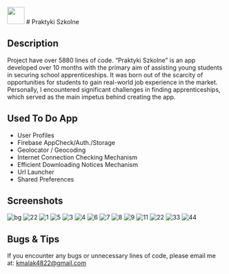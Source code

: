<img src='https://limode.pl/wp-content/uploads/2024/04/6531135b-f743-47d7-8311-d78106360eac.png' width='40'> # Praktyki Szkolne

## Description
Project have over 5880 lines of code. “Praktyki Szkolne” is an app developed over 10 months with the primary aim of assisting young students in securing school apprenticeships. It was born out of the scarcity of opportunities for students to gain real-world job experience in the market. Personally, I encountered significant challenges in finding apprenticeships, which served as the main impetus behind creating the app.

## Used To Do App
- User Profiles
- Firebase AppCheck/Auth./Storage
- Geolocator / Geocoding
- Internet Connection Checking Mechanism
- Efficient Downloading Notices Mechanism
- Url Launcher
- Shared Preferences

## Screenshots

![bg](https://github.com/malak4822/praktyki_szkolne/assets/71153710/e4bf3f00-c5e0-451e-ab57-f1d5739d96f9)
![22](https://github.com/malak4822/praktyki_szkolne/assets/71153710/b6b48a3e-fee3-4d16-96f7-17e4c1d4b9a9)
![1](https://github.com/malak4822/praktyki_szkolne/assets/71153710/ab343a05-28f1-4f16-95dd-f49408029c82)
![5](https://github.com/malak4822/praktyki_szkolne/assets/71153710/8e9cbc96-bc30-4216-8efd-08c796bbfe8d)
![3](https://github.com/malak4822/praktyki_szkolne/assets/71153710/7ed37e7a-234e-4a59-bbc6-bc78dfc56818)
![4](https://github.com/malak4822/praktyki_szkolne/assets/71153710/aaeca447-69ab-4e88-8438-79d97dcd339a)
![6](https://github.com/malak4822/praktyki_szkolne/assets/71153710/747df332-66ea-41fa-a501-81f7174abd8b)
![7](https://github.com/malak4822/praktyki_szkolne/assets/71153710/f07ab4fa-f106-4a0d-bcb1-95f029f3d2a7)
![8](https://github.com/malak4822/praktyki_szkolne/assets/71153710/ac6dac04-8143-4310-bf51-6fc875924c80)
![9](https://github.com/malak4822/praktyki_szkolne/assets/71153710/5c0fe56d-191b-4967-9fa4-c885c983fa7f)
![11](https://github.com/malak4822/praktyki_szkolne/assets/71153710/b0327215-49dc-46ae-a162-8fd94d70ff12)
![22](https://github.com/malak4822/praktyki_szkolne/assets/71153710/58c8a80b-a447-4975-8a52-3d414d1de3ad)
![33](https://github.com/malak4822/praktyki_szkolne/assets/71153710/1a6298cb-2adf-4d82-a74c-3258b1907aba)
![44](https://github.com/malak4822/praktyki_szkolne/assets/71153710/d3c6a67c-ef18-4efc-abe4-155e3d37de6e)

## Bugs & Tips
If you encounter any bugs or unnecessary lines of code, please email me at: kmalak4822@gmail.com
